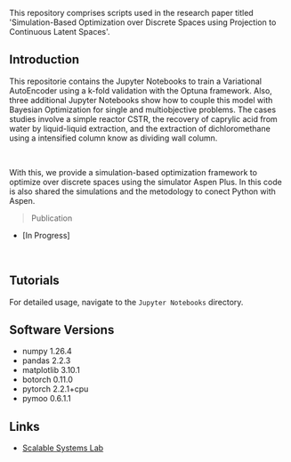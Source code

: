 
This repository comprises scripts used in the research paper titled 
'Simulation-Based Optimization over Discrete Spaces using Projection to Continuous Latent Spaces'.


## Introduction

This repositorie contains the Jupyter Notebooks to train a Variational AutoEncoder using a k-fold validation with the Optuna framework. Also, three additional Jupyter Notebooks show how to couple this model with Bayesian Optimization for single and multiobjective problems. The cases studies involve a simple reactor CSTR, the recovery of caprylic acid from water by liquid-liquid extraction, and the extraction of dichloromethane using a intensified column know as dividing wall column. 

<br />

With this, we provide a simulation-based optimization framework to optimize over discrete spaces using the simulator Aspen Plus. In this code is also shared the simulations and the metodology to conect Python with Aspen. 

> Publication

- [In Progress]
<br />

<!-- ## Sample Output

>   Evolution of the Gaussian Process models and Pareto frontier along the BO search for the caprylic acid recovery.

<p align="center">
<img src="./Caprylic/case1_uncertainty.jpg" alt="drawing" width="600"/> 
</p>

> Evolution of the Gaussian Process models and Pareto frontier along the BO search for the caprylic acid recovery.

<p align="center">
<img src="./DividingWallColumn/case2_uncertainty.jpg" alt="drawing" width="600"/> 
</p> -->

## Tutorials

For detailed usage, navigate to the `Jupyter Notebooks` directory.

## Software Versions

- numpy  1.26.4
- pandas 2.2.3
- matplotlib 3.10.1
- botorch 0.11.0
- pytorch 2.2.1+cpu 
- pymoo  0.6.1.1

## Links

- [Scalable Systems Lab](https://zavalab.engr.wisc.edu/)

<br />